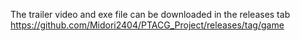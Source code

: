 The trailer video and exe file can be downloaded in the releases tab https://github.com/Midori2404/PTACG_Project/releases/tag/game 
